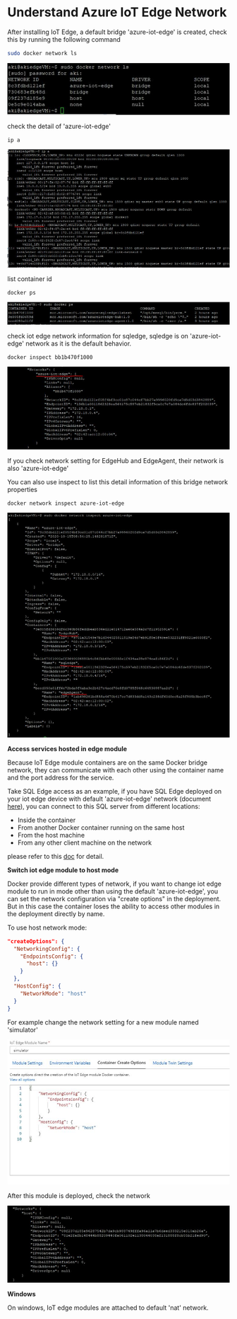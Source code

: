 # Understand Azure IoT Edge Network



After installing IoT Edge, a default bridge 'azure-iot-edge' is created, check this by running the following command 

``` bash
sudo docker network ls
```

![](./images/networkls.JPG)



check the detail of 'azure-iot-edge'

```
ip a
```

![ipa](./images/ipa.JPG)



list container id

```
docker ps
```

![](./images/dockerps.JPG)



check iot edge network information for sqledge, sqledge is on 'azure-iot-edge' network as it is the default behavior.

```
docker inspect bb1b470f1000
```

![](./images/inspect.JPG)

If you check network setting for  EdgeHub and EdgeAgent, their network is also 'azure-iot-edge'



You can also use inspect to list this detail information of this bridge network properties

```
docker network inspect azure-iot-edge
```

![](./images/networkinspect.JPG)



**Access services hosted in edge module**

Because IoT Edge module containers are on the same Docker bridge network, they can communicate with each other using the container name and the port address for the service.

Take SQL Edge access as an example, if you have SQL Edge deployed on your iot edge device with default 'azure-iot-edge' network (document [here](https://docs.microsoft.com/en-us/azure/azure-sql-edge/deploy-portal)),  you can connect to this SQL server from different locations: 

- Inside the container
- From another Docker container running on the same host
- From the host machine
- From any other client machine on the network

please refer to this [doc](https://docs.microsoft.com/en-us/azure/azure-sql-edge/connect) for detail.



**Switch iot edge module to host mode**

Docker provide different types of network, if you want to change iot edge module to run in  mode other than using the default 'azure-iot-edge', you can set the network configuration via "create options" in the deployment. But in this case the container loses the ability to access other modules in the deployment directly by name.

To use host network mode:

```json
"createOptions": {
  "NetworkingConfig": {
    "EndpointsConfig": {
      "host": {}
    }
  },
  "HostConfig": {
    "NetworkMode": "host"
  }
}
```

For example change the network setting for a new module named 'simulator'

![](./images/simulator.JPG)

After this module is deployed, check the network 

![](./images/host.jpg)



**Windows**

On windows, IoT edge modules are attached to default 'nat' network.



